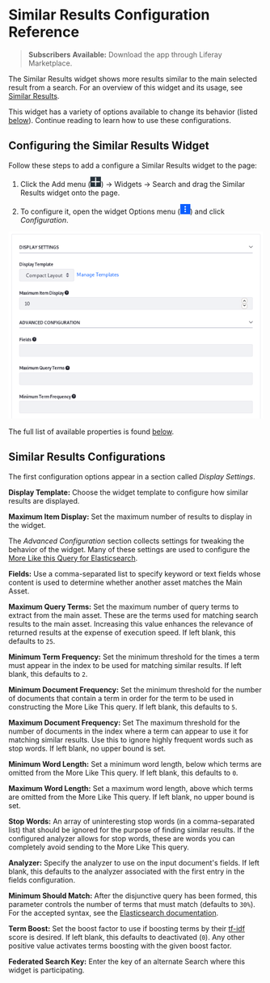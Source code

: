 # Similar Results Configuration Reference

> **Subscribers**
> **Available:** Download the app through Liferay Marketplace.

The Similar Results widget shows more results similar to the main selected result from a search. For an overview of this widget and its usage, see [Similar Results](./similar-results.md).

This widget has a variety of options available to change its behavior (listed [below](#similar-results-configurations)). Continue reading to learn how to use these configurations.

## Configuring the Similar Results Widget

Follow these steps to add a configure a Similar Results widget to the page:

1.  Click the Add menu (![Add](../../images/icon-add-widget.png)) &rarr; Widgets &rarr; Search and drag the Similar Results widget onto the page.

2.  To configure it, open the widget Options menu (![Options](../../images/icon-app-options.png)) and click _Configuration_.

![Configure the Similar Results widget's display settings.](./similar-results/images/01.png)

The full list of available properties is found [below](#similar-results-configurations).

## Similar Results Configurations

The first configuration options appear in a section called _Display Settings_.

**Display Template:** Choose the widget template to configure how similar results are displayed.

**Maximum Item Display:** Set the maximum number of results to display in the widget.

The _Advanced Configuration_ section collects settings for tweaking the
behavior of the widget. Many of these settings are used to configure the 
[More Like this Query for Elasticsearch](https://www.elastic.co/guide/en/elasticsearch/reference/current/query-dsl-mlt-query.html).

**Fields:** Use a comma-separated list to specify keyword or text fields whose content is
used to determine whether another asset matches the Main Asset.

**Maximum Query Terms:** Set the maximum number of query terms to extract from the main asset. These are the terms used for matching search results to the main asset. Increasing this value enhances the relevance of returned results at the expense of execution speed. If left blank, this defaults to `25`.

**Minimum Term Frequency:** Set the minimum threshold for the times a term must appear in the index to be used for matching similar results. If left blank, this defaults to `2`.

**Minimum Document Frequency:** Set the minimum threshold for the number of documents that contain a term in order for the term to be used in constructing the More Like This query. If left blank, this defaults to `5`.

**Maximum Document Frequency:** Set The maximum threshold for the number of documents in the index where a term can appear to use it for matching similar results. Use this to ignore highly frequent words such as stop words. If left blank, no upper bound is set.

**Minimum Word Length:** Set a minimum word length, below which terms are omitted from the More Like This query. If left blank, this defaults to `0`.

**Maximum Word Length:** Set a maximum word length, above which terms are omitted from the More Like This query. If left blank, no upper bound is set.

**Stop Words:** An array of uninteresting stop words (in a comma-separated list) that should be ignored for the purpose of finding similar results. If the configured analyzer allows for stop words, these are words you can completely avoid sending to the More Like This query. 

**Analyzer:** Specify the analyzer to use on the input document's fields. If left blank, this defaults to the analyzer associated with the first entry in the fields configuration.

**Minimum Should Match:** After the disjunctive query has been formed, this parameter controls the number of terms that must match (defaults to `30%`). For the accepted syntax, see the [Elasticsearch documentation](https://www.elastic.co/guide/en/elasticsearch/reference/current/query-dsl-minimum-should-match.html#query-dsl-minimum-should-match).

**Term Boost:** Set the boost factor to use if boosting terms by their [tf-idf](https://en.wikipedia.org/wiki/Tf%E2%80%93idf) score is desired. If left blank, this defaults to deactivated (`0`). Any other positive value activates terms boosting with the given boost factor.

**Federated Search Key:**  Enter the key of an alternate Search where this widget is participating.